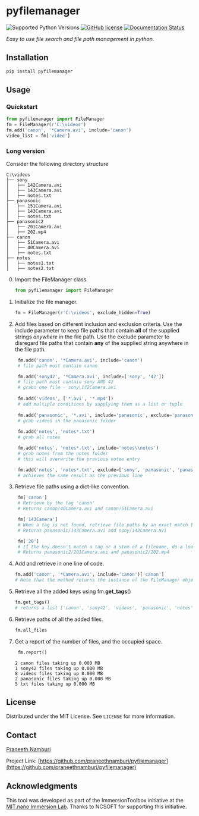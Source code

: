 # pyfilemanager

![Supported Python Versions](https://img.shields.io/static/v1?label=python&message=>=3.7&color=green)
[![GitHub license](https://img.shields.io/badge/license-MIT-blue.svg)](https://raw.githubusercontent.com/praneethnamburi/pyfilemanager/main/LICENSE)
[![Documentation Status](https://readthedocs.org/projects/pyfilemanager/badge/?version=latest)](https://pyfilemanager.readthedocs.io)

*Easy to use file search and file path management in python.*


## Installation

```sh
pip install pyfilemanager
```

## Usage

### Quickstart

```python
from pyfilemanager import FileManager
fm = FileManager(r'C:\videos')
fm.add('canon', '*Camera.avi', include='canon')
video_list = fm['video']
```

### Long version
Consider the following directory structure

```
C:\videos
├── sony
│   ├── 142Camera.avi
│   ├── 143Camera.avi
│   ├── notes.txt
├── panasonic
│   ├── 151Camera.avi
│   ├── 143Camera.avi
│   ├── notes.txt
├── panasonic2
│   ├── 201Camera.avi
│   ├── 202.mp4
├── canon
│   ├── 51Camera.avi
│   ├── 40Camera.avi
│   ├── notes.txt
├── notes
│   ├── notes1.txt
│   ├── notes2.txt
```

0. Import the FileManager class.
   ```python
   from pyfilemanager import FileManager
   ```
1. Initialize the file manager.
   ```python
   fm = FileManager(r'C:\videos', exclude_hidden=True)
   ```
2. Add files based on different inclusion and exclusion criteria. Use the include parameter to keep file paths that contain **all** of the supplied strings *anywhere* in the file path. Use the exclude parameter to disregard file paths that contain **any** of the supplied string anywhere in the file path.
   ```python
    fm.add('canon', '*Camera.avi', include='canon')
    # file path must contain canon

    fm.add('sony42', '*Camera.avi', include=['sony', '42'])
    # file path must contain sony AND 42
    # grabs one file - sony\142Camera.avi
    
    fm.add('videos', ['*.avi', '*.mp4'])
    # add multiple conditions by supplying them as a list or tuple
    
    fm.add('panasonic', '*.avi', include='panasonic', exclude='panasonic2')
    # grab videos in the panasonic folder
    
    fm.add('notes', 'notes*.txt')
    # grab all notes

    fm.add('notes', 'notes*.txt', include='notes\\notes')
    # grab notes from the notes folder
    # this will overwrite the previous notes entry

    fm.add('notes', 'notes*.txt', exclude=['sony', 'panasonic', 'panasonic2', 'canon'])
    # achieves the same result as the previous line
    ```
3. Retrieve file paths using a dict-like convention.
   ```python
    fm['canon']
    # Retrieve by the tag 'canon'
    # Returns canon/40Camera.avi and canon/51Camera.avi

    fm['143Camera']
    # When a tag is not found, retrieve file paths by an exact match to the file stem.
    # Returns panasonic/143Camera.avi and sony/143Camera.avi

    fm['20']
    # If the key doesn't match a tag or a stem of a filename, do a loose-search to retrieve all entries where the tag is anywhere in the full path.
    # Returns panasonic2/201Camera.avi and panasonic2/202.mp4
    ```
4. Add and retrieve in one line of code. 
   ```python
   fm.add('canon', '*Camera.avi', include='canon')['canon']
   # Note that the method returns the instance of the FileManager object. 
   ```
5. Retrieve all the added keys using fm.**get_tags**()
   ```python
   fm.get_tags()
   # returns a list ['canon', 'sony42', 'videos', 'panasonic', 'notes']
   ```
6. Retrieve paths of all the added files.
   ```python
   fm.all_files
   ```
7. Get a report of the number of files, and the occupied space.
   ```python
    fm.report()
    ```
    ```console
    2 canon files taking up 0.000 MB
    1 sony42 files taking up 0.000 MB
    8 videos files taking up 0.000 MB
    2 panasonic files taking up 0.000 MB
    5 txt files taking up 0.000 MB
    ```

## License

Distributed under the MIT License. See `LICENSE` for more information.


## Contact

[Praneeth Namburi](https://praneethnamburi.com)

Project Link: [https://github.com/praneethnamburi/pyfilemanager](https://github.com/praneethnamburi/pyfilemanager)


## Acknowledgments

This tool was developed as part of the ImmersionToolbox initiative at the [MIT.nano Immersion Lab](https://immersion.mit.edu). Thanks to NCSOFT for supporting this initiative.

